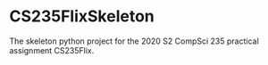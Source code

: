 # CS235FlixSkeleton
The skeleton python project for the 2020 S2 CompSci 235 practical assignment CS235Flix.
